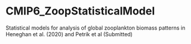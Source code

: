 # CMIP6_ZoopStatisticalModel
 Statistical models for analysis of global zooplankton biomass patterns in Heneghan et al. (2020) and Petrik et al (Submitted)
 
